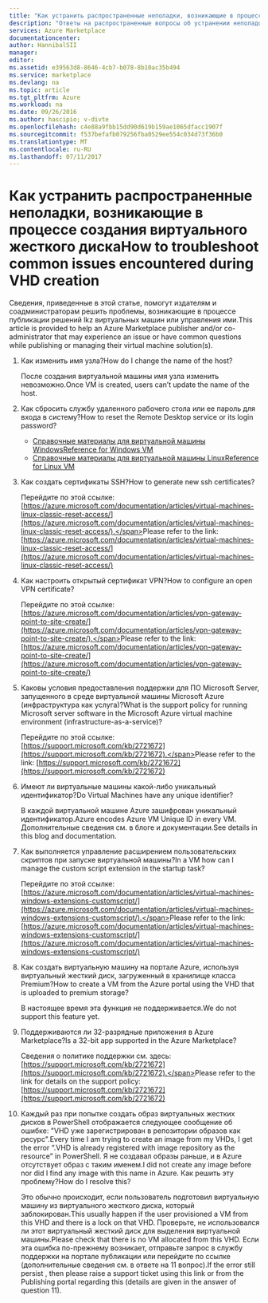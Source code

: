```yaml
---
title: "Как устранить распространенные неполадки, возникающие в процессе создания виртуального жесткого диска | Документация Майкрософт"
description: "Ответы на распространенные вопросы об устранении неполадок, а также о проблемах, возникающих в процессе создания виртуального жесткого диска."
services: Azure Marketplace
documentationcenter: 
author: HannibalSII
manager: 
editor: 
ms.assetid: e39563d8-8646-4cb7-b078-8b10ac35b494
ms.service: marketplace
ms.devlang: na
ms.topic: article
ms.tgt_pltfrm: Azure
ms.workload: na
ms.date: 09/26/2016
ms.author: hascipio; v-divte
ms.openlocfilehash: c4e88a9fbb15dd90d619b159ae1065dfacc1907f
ms.sourcegitcommit: f537befafb079256fba0529ee554c034d73f36b0
ms.translationtype: MT
ms.contentlocale: ru-RU
ms.lasthandoff: 07/11/2017
---
```

# <a name="how-to-troubleshoot-common-issues-encountered-during-vhd-creation"></a><span data-ttu-id="38f36-103">Как устранить распространенные неполадки, возникающие в процессе создания виртуального жесткого диска</span><span class="sxs-lookup"><span data-stu-id="38f36-103">How to troubleshoot common issues encountered during VHD creation</span></span>
<span data-ttu-id="38f36-104">Сведения, приведенные в этой статье, помогут издателям и соадминистраторам решить проблемы, возникающие в процессе публикации решений lkz виртуальных машин или управления ими.</span><span class="sxs-lookup"><span data-stu-id="38f36-104">This article is provided to help an Azure Marketplace publisher and/or co-administrator that may experience an issue or have common questions while publishing or managing their virtual machine solution(s).</span></span>

1. <span data-ttu-id="38f36-105">Как изменить имя узла?</span><span class="sxs-lookup"><span data-stu-id="38f36-105">How do I change the name of the host?</span></span>
   
    <span data-ttu-id="38f36-106">После создания виртуальной машины имя узла изменить невозможно.</span><span class="sxs-lookup"><span data-stu-id="38f36-106">Once VM is created, users can’t update the name of the host.</span></span>
2. <span data-ttu-id="38f36-107">Как сбросить службу удаленного рабочего стола или ее пароль для входа в систему?</span><span class="sxs-lookup"><span data-stu-id="38f36-107">How to reset the Remote Desktop service or its login password?</span></span>
   
   * [<span data-ttu-id="38f36-108">Справочные материалы для виртуальной машины Windows</span><span class="sxs-lookup"><span data-stu-id="38f36-108">Reference for Windows VM</span></span>](https://azure.microsoft.com/documentation/articles/virtual-machines-windows-reset-rdp/)
   * [<span data-ttu-id="38f36-109">Справочные материалы для виртуальной машины Linux</span><span class="sxs-lookup"><span data-stu-id="38f36-109">Reference for Linux VM</span></span>](https://azure.microsoft.com/documentation/articles/virtual-machines-linux-classic-reset-access/)
3. <span data-ttu-id="38f36-110">Как создать сертификаты SSH?</span><span class="sxs-lookup"><span data-stu-id="38f36-110">How to generate new ssh certificates?</span></span>
   
   <span data-ttu-id="38f36-111">Перейдите по этой ссылке: [https://azure.microsoft.com/documentation/articles/virtual-machines-linux-classic-reset-access/](https://azure.microsoft.com/documentation/articles/virtual-machines-linux-classic-reset-access/).</span><span class="sxs-lookup"><span data-stu-id="38f36-111">Please refer to the link: [https://azure.microsoft.com/documentation/articles/virtual-machines-linux-classic-reset-access/](https://azure.microsoft.com/documentation/articles/virtual-machines-linux-classic-reset-access/)</span></span>
4. <span data-ttu-id="38f36-112">Как настроить открытый сертификат VPN?</span><span class="sxs-lookup"><span data-stu-id="38f36-112">How to configure an open VPN certificate?</span></span>
   
   <span data-ttu-id="38f36-113">Перейдите по этой ссылке: [https://azure.microsoft.com/documentation/articles/vpn-gateway-point-to-site-create/](https://azure.microsoft.com/documentation/articles/vpn-gateway-point-to-site-create/).</span><span class="sxs-lookup"><span data-stu-id="38f36-113">Please refer to the link: [https://azure.microsoft.com/documentation/articles/vpn-gateway-point-to-site-create/](https://azure.microsoft.com/documentation/articles/vpn-gateway-point-to-site-create/)</span></span>
5. <span data-ttu-id="38f36-114">Каковы условия предоставления поддержки для ПО Microsoft Server, запущенного в среде виртуальной машины Microsoft Azure (инфраструктура как услуга)?</span><span class="sxs-lookup"><span data-stu-id="38f36-114">What is the support policy for running Microsoft server software in the Microsoft Azure virtual machine environment (infrastructure-as-a-service)?</span></span>
   
   <span data-ttu-id="38f36-115">Перейдите по этой ссылке: [https://support.microsoft.com/kb/2721672](https://support.microsoft.com/kb/2721672).</span><span class="sxs-lookup"><span data-stu-id="38f36-115">Please refer to the link: [https://support.microsoft.com/kb/2721672](https://support.microsoft.com/kb/2721672)</span></span>
6. <span data-ttu-id="38f36-116">Имеют ли виртуальные машины какой-либо уникальный идентификатор?</span><span class="sxs-lookup"><span data-stu-id="38f36-116">Do Virtual Machines have any unique identifier?</span></span>
   
   <span data-ttu-id="38f36-117">В каждой виртуальной машине Azure зашифрован уникальный идентификатор.</span><span class="sxs-lookup"><span data-stu-id="38f36-117">Azure encodes Azure VM Unique ID in every VM.</span></span> <span data-ttu-id="38f36-118">Дополнительные сведения см. в блоге и документации.</span><span class="sxs-lookup"><span data-stu-id="38f36-118">See details in this blog and documentation.</span></span>
7. <span data-ttu-id="38f36-119">Как выполняется управление расширением пользовательских скриптов при запуске виртуальной машины?</span><span class="sxs-lookup"><span data-stu-id="38f36-119">In a VM how can I manage the custom script extension in the startup task?</span></span>
   
   <span data-ttu-id="38f36-120">Перейдите по этой ссылке: [https://azure.microsoft.com/documentation/articles/virtual-machines-windows-extensions-customscript/](https://azure.microsoft.com/documentation/articles/virtual-machines-windows-extensions-customscript/).</span><span class="sxs-lookup"><span data-stu-id="38f36-120">Please refer to the link: [https://azure.microsoft.com/documentation/articles/virtual-machines-windows-extensions-customscript/](https://azure.microsoft.com/documentation/articles/virtual-machines-windows-extensions-customscript/)</span></span>
8. <span data-ttu-id="38f36-121">Как создать виртуальную машину на портале Azure, используя виртуальный жесткий диск, загруженный в хранилище класса Premium?</span><span class="sxs-lookup"><span data-stu-id="38f36-121">How to create a VM from the Azure portal using the VHD that is uploaded to premium storage?</span></span>
   
   <span data-ttu-id="38f36-122">В настоящее время эта функция не поддерживается.</span><span class="sxs-lookup"><span data-stu-id="38f36-122">We do not support this feature yet.</span></span>
9. <span data-ttu-id="38f36-123">Поддерживаются ли 32-разрядные приложения в Azure Marketplace?</span><span class="sxs-lookup"><span data-stu-id="38f36-123">Is a 32-bit app supported in the Azure Marketplace?</span></span>
   
   <span data-ttu-id="38f36-124">Сведения о политике поддержки см. здесь: [https://support.microsoft.com/kb/2721672](https://support.microsoft.com/kb/2721672).</span><span class="sxs-lookup"><span data-stu-id="38f36-124">Please refer to the link for details on the support policy: [https://support.microsoft.com/kb/2721672](https://support.microsoft.com/kb/2721672)</span></span>
10. <span data-ttu-id="38f36-125">Каждый раз при попытке создать образ виртуальных жестких дисков в PowerShell отображается следующее сообщение об ошибке: "VHD уже зарегистрирован в репозитории образов как ресурс".</span><span class="sxs-lookup"><span data-stu-id="38f36-125">Every time I am trying to create an image from my VHDs, I get the error “.VHD is already registered with image repository as the resource” in PowerShell.</span></span> <span data-ttu-id="38f36-126">Я не создавал образы раньше, и в Azure отсутствует образ с таким именем.</span><span class="sxs-lookup"><span data-stu-id="38f36-126">I did not create any image before nor did I find any image with this name in Azure.</span></span> <span data-ttu-id="38f36-127">Как решить эту проблему?</span><span class="sxs-lookup"><span data-stu-id="38f36-127">How do I resolve this?</span></span>
    
    <span data-ttu-id="38f36-128">Это обычно происходит, если пользователь подготовил виртуальную машину из виртуального жесткого диска, который заблокирован.</span><span class="sxs-lookup"><span data-stu-id="38f36-128">This usually happen if the user provisioned a VM from this VHD and there is a lock on that VHD.</span></span> <span data-ttu-id="38f36-129">Проверьте, не использовался ли этот виртуальный жесткий диск для выделения виртуальной машины.</span><span class="sxs-lookup"><span data-stu-id="38f36-129">Please check that there is no VM allocated from this VHD.</span></span> <span data-ttu-id="38f36-130">Если эта ошибка по-прежнему возникает, отправьте запрос в службу поддержки на портале публикации или перейдите по ссылке (дополнительные сведения см. в ответе на 11 вопрос).</span><span class="sxs-lookup"><span data-stu-id="38f36-130">If the error still persist , then please raise a support ticket using this link or from the Publishing portal regarding this (details are given in the answer of question 11).</span></span>
